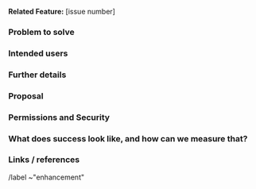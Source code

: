 **Related Feature:** [issue number]

### Problem to solve

<!-- What problem do we solve? -->

### Intended users

<!-- Who will use this feature? If known, include any of the following: types of users (e.g. Developer), personas, or specific company roles (e.g. Release Manager). It's okay to write "Unknown" and fill this field in later. -->

### Further details

<!-- Include use cases, benefits, and/or goals (contributes to our vision?) -->

### Proposal

<!-- How are we going to solve the problem? -->

### Permissions and Security

<!-- What permissions are required to perform the described actions? Are they consistent with the existing permissions? Is the proposed behavior consistent between the UI, API, and other access methods? -->

### What does success look like, and how can we measure that?

<!-- Define both the success metrics and acceptance criteria. Note that success metrics indicate the desired business outcomes, while acceptance criteria indicate when the solution is working correctly. If there is no way to measure success, link to an issue that will implement a way to measure this. -->

### Links / references


/label ~"enhancement"
